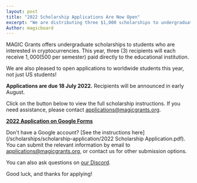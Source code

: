 ```yaml
---
layout: post
title: "2022 Scholarship Applications Are Now Open"
excerpt: "We are distributing three $1,000 scholarships to undergraduate students who are interested in cryptocurrencies."
Author: magicboard
---
```


MAGIC Grants offers undergraduate scholarships to students who are interested in cryptocurrencies. This year, three (3) recipients will each receive $1,000 ($500 per semester) paid directly to the educational institution.

We are also pleased to open applications to worldwide students this year, not just US students!

**Applications are due 18 July 2022.** Recipients will be announced in early August.

Click on the button below to view the full scholarship instructions. If you need assistance, please contact [applications@magicgrants.org](mailto:applications@magicgrants.org).

**[2022 Application on Google Forms](https://docs.google.com/forms/d/e/1FAIpQLSf9tglo5tXleTl7gMxQyZtmLbUJpVe9gXSM-EUSBqyyR-r-BA/viewform)**

Don't have a Google account? [See the instructions here](/scholarships/scholarship-application/2022 Scholarship Application.pdf). You can submit the relevant information by email to [applications@magicgrants.org](mailto:applications@magicgrants.org), or contact us for other submission options.

You can also ask questions on [our Discord](https://discord.gg/YH7kFuREKY).

Good luck, and thanks for applying!
